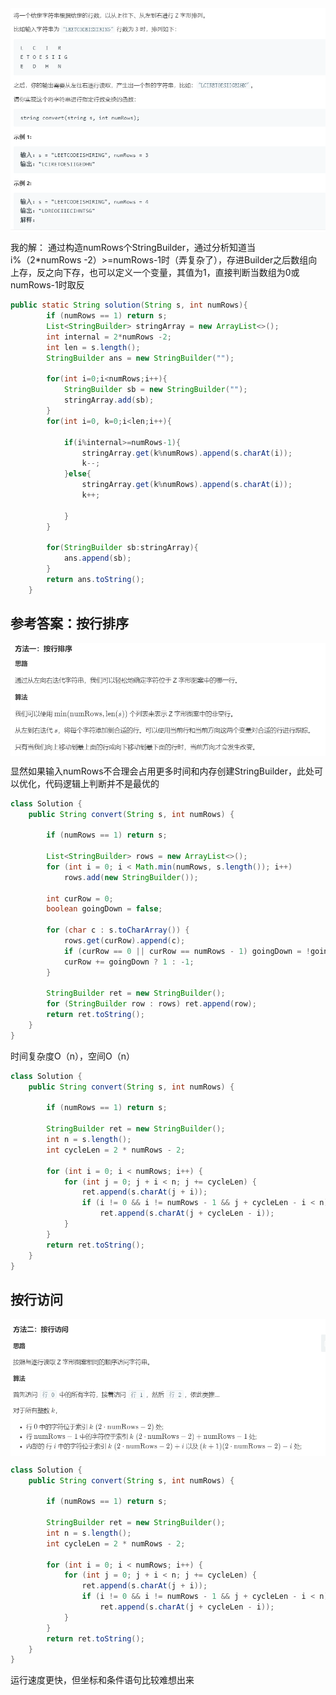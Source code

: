 
<img src="./pictures/Annotation 2020-04-03 200859.png"  div align=center />

我的解：
通过构造numRows个StringBuilder，通过分析知道当
i%（2*numRows -2）>=numRows-1时（弄复杂了），存进Builder之后数组向上存，反之向下存，也可以定义一个变量，其值为1，直接判断当数组为0或numRows-1时取反

```java
public static String solution(String s, int numRows){
        if (numRows == 1) return s;
        List<StringBuilder> stringArray = new ArrayList<>();
        int internal = 2*numRows -2;
        int len = s.length();
        StringBuilder ans = new StringBuilder("");

        for(int i=0;i<numRows;i++){
            StringBuilder sb = new StringBuilder("");
            stringArray.add(sb);
        }
        for(int i=0, k=0;i<len;i++){

            if(i%internal>=numRows-1){
                stringArray.get(k%numRows).append(s.charAt(i));
                k--;
            }else{
                stringArray.get(k%numRows).append(s.charAt(i));
                k++;

            }
        }

        for(StringBuilder sb:stringArray){
            ans.append(sb);
        }
        return ans.toString();
    }
```


## 参考答案：按行排序
<img src="./pictures/Annotation 2020-04-03 202819.png"  div align=center />



显然如果输入numRows不合理会占用更多时间和内存创建StringBuilder，此处可以优化，代码逻辑上判断并不是最优的
```java
class Solution {
    public String convert(String s, int numRows) {

        if (numRows == 1) return s;

        List<StringBuilder> rows = new ArrayList<>();
        for (int i = 0; i < Math.min(numRows, s.length()); i++)
            rows.add(new StringBuilder());

        int curRow = 0;
        boolean goingDown = false;

        for (char c : s.toCharArray()) {
            rows.get(curRow).append(c);
            if (curRow == 0 || curRow == numRows - 1) goingDown = !goingDown;
            curRow += goingDown ? 1 : -1;
        }

        StringBuilder ret = new StringBuilder();
        for (StringBuilder row : rows) ret.append(row);
        return ret.toString();
    }
}
```
时间复杂度O（n），空间O（n）

```java
class Solution {
    public String convert(String s, int numRows) {

        if (numRows == 1) return s;

        StringBuilder ret = new StringBuilder();
        int n = s.length();
        int cycleLen = 2 * numRows - 2;

        for (int i = 0; i < numRows; i++) {
            for (int j = 0; j + i < n; j += cycleLen) {
                ret.append(s.charAt(j + i));
                if (i != 0 && i != numRows - 1 && j + cycleLen - i < n)
                    ret.append(s.charAt(j + cycleLen - i));
            }
        }
        return ret.toString();
    }
}

```
## 按行访问

<img src="./pictures/Annotation 2020-04-03 202849.png"  div align=center />

```java
class Solution {
    public String convert(String s, int numRows) {

        if (numRows == 1) return s;

        StringBuilder ret = new StringBuilder();
        int n = s.length();
        int cycleLen = 2 * numRows - 2;

        for (int i = 0; i < numRows; i++) {
            for (int j = 0; j + i < n; j += cycleLen) {
                ret.append(s.charAt(j + i));
                if (i != 0 && i != numRows - 1 && j + cycleLen - i < n)
                    ret.append(s.charAt(j + cycleLen - i));
            }
        }
        return ret.toString();
    }
}

```
运行速度更快，但坐标和条件语句比较难想出来